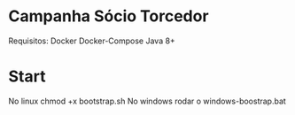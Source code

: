 # Campanha Sócio Torcedor

Requisitos:
	Docker
	Docker-Compose
	Java 8+
	
# Start
No linux 
chmod +x bootstrap.sh
No windows
rodar o windows-boostrap.bat

